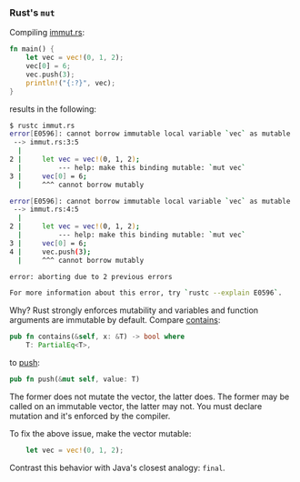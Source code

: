 ### Rust's `mut`

Compiling [immut.rs](immut.rs):

```rust
fn main() {
    let vec = vec!(0, 1, 2);
    vec[0] = 6;
    vec.push(3);
    println!("{:?}", vec);
}
```

results in the following:

```bash
$ rustc immut.rs 
error[E0596]: cannot borrow immutable local variable `vec` as mutable
 --> immut.rs:3:5
  |
2 |     let vec = vec!(0, 1, 2);
  |         --- help: make this binding mutable: `mut vec`
3 |     vec[0] = 6;
  |     ^^^ cannot borrow mutably

error[E0596]: cannot borrow immutable local variable `vec` as mutable
 --> immut.rs:4:5
  |
2 |     let vec = vec!(0, 1, 2);
  |         --- help: make this binding mutable: `mut vec`
3 |     vec[0] = 6;
4 |     vec.push(3);
  |     ^^^ cannot borrow mutably

error: aborting due to 2 previous errors

For more information about this error, try `rustc --explain E0596`.
```

Why? Rust strongly enforces mutability and variables and function arguments are immutable by default. Compare [contains](https://doc.rust-lang.org/std/vec/struct.Vec.html#method.contains):

```rust
pub fn contains(&self, x: &T) -> bool where
    T: PartialEq<T>, 
```

to [push](https://doc.rust-lang.org/std/vec/struct.Vec.html#method.push):

```rust
pub fn push(&mut self, value: T)
```

The former does not mutate the vector, the latter does. The former may be called on an immutable vector, the latter may not. You must declare mutation and it's enforced by the compiler.

To fix the above issue, make the vector mutable:

```rust
    let vec = vec!(0, 1, 2);
```

Contrast this behavior with Java's closest analogy: `final`.
